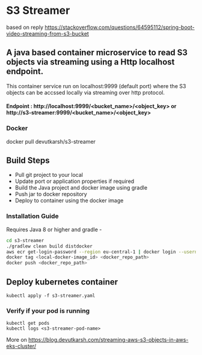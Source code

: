 #  S3 Streamer
based on reply https://stackoverflow.com/questions/64595112/spring-boot-video-streaming-from-s3-bucket

## A java based container microservice to read S3 objects via streaming using a Http localhost endpoint.
This container service run on localhost:9999 (default port) where the S3 objects can be accssed locally via streaming over http protocol.
#### Endpoint : http://localhost:9999/<bucket_name>/<object_key> or http://s3-streamer:9999/<bucket_name>/<object_key>

### Docker
docker pull devutkarsh/s3-streamer

## Build Steps
- Pull git project to your local
- Update port or application properties if required
- Build the Java project and docker image using gradle
- Push jar to docker repository
- Deploy to container using the docker image



### Installation Guide
Requires Java 8 or higher and gradle -

```sh
cd s3-streamer
./gradlew clean build distdocker
aws ecr get-login-password --region eu-central-1 | docker login --username AWS --password-stdin <docker_repo_path>
docker tag <local-docker-image_id> <docker_repo_path>
docker push <docker_repo_path>
```

## Deploy kubernetes container
```
kubectl apply -f s3-streamer.yaml
```

### Verify if your pod is running
```
kubectl get pods
kubectl logs <s3-streamer-pod-name>
```

More on https://blog.devutkarsh.com/streaming-aws-s3-objects-in-aws-eks-cluster/
